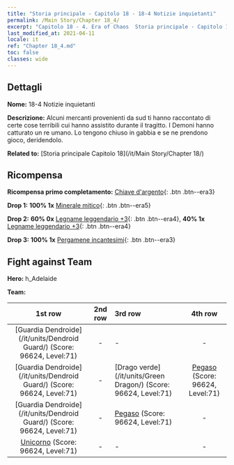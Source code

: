 ```yaml
---
title: "Storia principale - Capitolo 18 - 18-4 Notizie inquietanti"
permalink: /Main Story/Chapter 18_4/
excerpt: "Capitolo 18 - 4. Era of Chaos  Storia principale - Capitolo 18_4. 18-4 Notizie inquietanti"
last_modified_at: 2021-04-11
locale: it
ref: "Chapter 18_4.md"
toc: false
classes: wide
---
```


## Dettagli

 **Nome:** 18-4 Notizie inquietanti

 **Descrizione:** Alcuni mercanti provenienti da sud ti hanno raccontato di certe cose terribili cui hanno assistito durante il tragitto. I Demoni hanno catturato un re umano. Lo tengono chiuso in gabbia e se ne prendono gioco, deridendolo.

 **Related to:** [Storia principale Capitolo 18](/it/Main Story/Chapter 18/)

## Ricompensa

 **Ricompensa primo completamento:** [Chiave d'argento](/it/Items/con_693/){: .btn .btn--era3}

 **Drop 1:** **100% 1x** [Minerale mitico](/it/Items/mat_61/){: .btn .btn--era5}

 **Drop 2:** **60% 0x** [Legname leggendario +3](/it/Items/mat_55/){: .btn .btn--era4}, **40% 1x** [Legname leggendario +3](/it/Items/mat_55/){: .btn .btn--era4}

 **Drop 3:** **100% 1x** [Pergamene incantesimi](/it/Items/con_694/){: .btn .btn--era3}


## Fight against Team
 **Hero:** h_Adelaide

 **Team:**


  | 1st row | 2nd row | 3rd row | 4th row |
  |:----:|:----:|:----|:----:|
  | [Guardia Dendroide](/it/units/Dendroid Guard/) (Score: 96624, Level:71)  | - | - | - |
  | [Guardia Dendroide](/it/units/Dendroid Guard/) (Score: 96624, Level:71)  | - | [Drago verde](/it/units/Green Dragon/) (Score: 96624, Level:71)  | [Pegaso](/it/units/Pegasus/) (Score: 96624, Level:71)  |
  | [Guardia Dendroide](/it/units/Dendroid Guard/) (Score: 96624, Level:71)  | - | [Pegaso](/it/units/Pegasus/) (Score: 96624, Level:71)  | - |
  | [Unicorno](/it/units/Unicorn/) (Score: 96624, Level:71)  | - | - | - |


